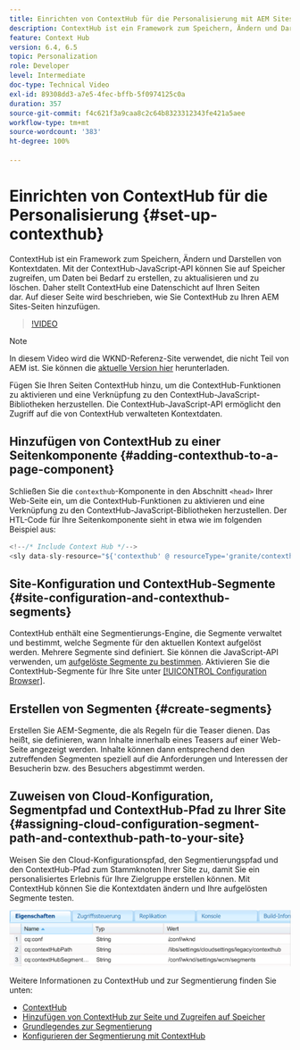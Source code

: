```yaml
---
title: Einrichten von ContextHub für die Personalisierung mit AEM Sites
description: ContextHub ist ein Framework zum Speichern, Ändern und Darstellen von Kontextdaten. Mit der ContextHub-JavaScript-API können Sie auf Speicher zugreifen, um Daten bei Bedarf zu erstellen, zu aktualisieren und zu löschen. Daher stellt ContextHub eine Datenschicht auf Ihren Seiten dar. Auf dieser Seite wird beschrieben, wie Sie ContextHub zu Ihren AEM Sites-Seiten hinzufügen.
feature: Context Hub
version: 6.4, 6.5
topic: Personalization
role: Developer
level: Intermediate
doc-type: Technical Video
exl-id: 89308dd3-a7e5-4fec-bffb-5f0974125c0a
duration: 357
source-git-commit: f4c621f3a9caa8c2c64b8323312343fe421a5aee
workflow-type: tm+mt
source-wordcount: '383'
ht-degree: 100%

---
```


# Einrichten von ContextHub für die Personalisierung {#set-up-contexthub}

ContextHub ist ein Framework zum Speichern, Ändern und Darstellen von Kontextdaten. Mit der ContextHub-JavaScript-API können Sie auf Speicher zugreifen, um Daten bei Bedarf zu erstellen, zu aktualisieren und zu löschen. Daher stellt ContextHub eine Datenschicht auf Ihren Seiten dar. Auf dieser Seite wird beschrieben, wie Sie ContextHub zu Ihren AEM Sites-Seiten hinzufügen.

>[!VIDEO](https://video.tv.adobe.com/v/23765?quality=12&learn=on)

>[!NOTE]
>
>In diesem Video wird die WKND-Referenz-Site verwendet, die nicht Teil von AEM ist. Sie können die [aktuelle Version hier](https://github.com/adobe/aem-guides-wknd/releases) herunterladen.

Fügen Sie Ihren Seiten ContextHub hinzu, um die ContextHub-Funktionen zu aktivieren und eine Verknüpfung zu den ContextHub-JavaScript-Bibliotheken herzustellen. Die ContextHub-JavaScript-API ermöglicht den Zugriff auf die von ContextHub verwalteten Kontextdaten.

## Hinzufügen von ContextHub zu einer Seitenkomponente {#adding-contexthub-to-a-page-component}

Schließen Sie die `contexthub`-Komponente in den Abschnitt `<head>` Ihrer Web-Seite ein, um die ContextHub-Funktionen zu aktivieren und eine Verknüpfung zu den ContextHub-JavaScript-Bibliotheken herzustellen. Der HTL-Code für Ihre Seitenkomponente sieht in etwa wie im folgenden Beispiel aus:

```java
<!--/* Include Context Hub */-->
<sly data-sly-resource="${'contexthub' @ resourceType='granite/contexthub/components/contexthub'}"/>
```

## Site-Konfiguration und ContextHub-Segmente {#site-configuration-and-contexthub-segments}

ContextHub enthält eine Segmentierungs-Engine, die Segmente verwaltet und bestimmt, welche Segmente für den aktuellen Kontext aufgelöst werden. Mehrere Segmente sind definiert. Sie können die JavaScript-API verwenden, um [aufgelöste Segmente zu bestimmen](https://helpx.adobe.com/de/experience-manager/6-5/sites/developing/using/ch-adding.html#DeterminingResolvedContextHubSegments). Aktivieren Sie die ContextHub-Segmente für Ihre Site unter [[!UICONTROL Configuration Browser]](https://experienceleague.adobe.com/docs/experience-manager-cloud-service/implementing/developing/configurations.html?lang=de).

## Erstellen von Segmenten {#create-segments}

Erstellen Sie AEM-Segmente, die als Regeln für die Teaser dienen. Das heißt, sie definieren, wann Inhalte innerhalb eines Teasers auf einer Web-Seite angezeigt werden. Inhalte können dann entsprechend den zutreffenden Segmenten speziell auf die Anforderungen und Interessen der Besucherin bzw. des Besuchers abgestimmt werden.

## Zuweisen von Cloud-Konfiguration, Segmentpfad und ContextHub-Pfad zu Ihrer Site {#assigning-cloud-configuration-segment-path-and-contexthub-path-to-your-site}

Weisen Sie den Cloud-Konfigurationspfad, den Segmentierungspfad und den ContextHub-Pfad zum Stammknoten Ihrer Site zu, damit Sie ein personalisiertes Erlebnis für Ihre Zielgruppe erstellen können. Mit ContextHub können Sie die Kontextdaten ändern und Ihre aufgelösten Segmente testen.

![CRXDE Lite](assets/crx-de-properties.png)

Weitere Informationen zu ContextHub und zur Segmentierung finden Sie unten:

* [ContextHub](https://helpx.adobe.com/de/experience-manager/6-5/sites/developing/using/contexthub.html)
* [Hinzufügen von ContextHub zur Seite und Zugreifen auf Speicher](https://helpx.adobe.com/de/experience-manager/6-5/sites/developing/using/ch-adding.html)
* [Grundlegendes zur Segmentierung](https://helpx.adobe.com/de/experience-manager/6-5/sites/classic-ui-authoring/using/classic-personalization-campaigns-segmentation.html)
* [Konfigurieren der Segmentierung mit ContextHub](https://helpx.adobe.com/de/experience-manager/6-5/sites/administering/using/segmentation.html)
